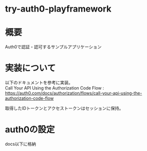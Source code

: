 # try-auth0-playframework

# 概要

Auth0で認証・認可するサンプルアプリケーション

# 実装について

以下のドキュメントを参考に実装。  
Call Your API Using the Authorization Code Flow : https://auth0.com/docs/authorization/flows/call-your-api-using-the-authorization-code-flow  

取得したIDトークンとアクセストークンはセッションに保持。  

# auth0の設定

docs以下に格納
